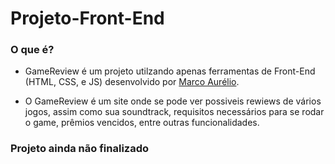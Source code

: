 # Projeto-Front-End

### O que é?

- GameReview é um projeto utilzando apenas ferramentas de Front-End (HTML, CSS, e JS) desenvolvido por [Marco Aurélio](https://github.com/Marco-Aurelio-Martins). 

- O GameReview é um site onde se pode ver possiveis rewiews de vários jogos, assim como sua soundtrack, requisitos necessários para se rodar o game, prêmios vencidos, entre outras funcionalidades.

### **Projeto ainda não finalizado**